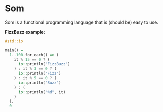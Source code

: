 # Som

Som is a functional programming language that is (should be) easy to use.

**FizzBuzz example:**
```haskell
#std::io

main() =
  1..100.for_each() => (
    it % 15 == 0 ? (
      io::println("FizzBuzz")
    ) : it % 3 == 0 ? (
      io::println("Fizz")
    ) : it % 5 == 0 ? (
      io::println("Buzz")
    ) : (
      io::println("%d", it)
    )
  ),
  0
```
